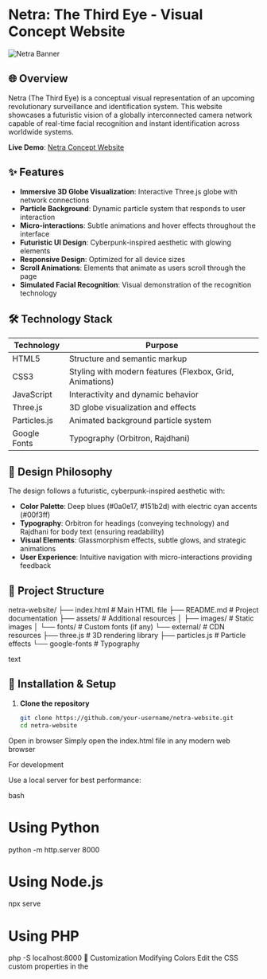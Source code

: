 # Netra: The Third Eye - Visual Concept Website

![Netra Banner](https://images.unsplash.com/photo-1550751827-4bd374c3f58b?ixlib=rb-4.0.3&ixid=M3wxMjA3fDB8MHxwaG90by1wYWdlfHx8fGVufDB8fHx8fA%3D%3D&auto=format&fit=crop&w=2070&q=80)

## 🌐 Overview

Netra (The Third Eye) is a conceptual visual representation of an upcoming revolutionary surveillance and identification system. This website showcases a futuristic vision of a globally interconnected camera network capable of real-time facial recognition and instant identification across worldwide systems.

**Live Demo**: [Netra Concept Website](https://ravisairockey.github.io/Netra/)

## ✨ Features

- **Immersive 3D Globe Visualization**: Interactive Three.js globe with network connections
- **Particle Background**: Dynamic particle system that responds to user interaction
- **Micro-interactions**: Subtle animations and hover effects throughout the interface
- **Futuristic UI Design**: Cyberpunk-inspired aesthetic with glowing elements
- **Responsive Design**: Optimized for all device sizes
- **Scroll Animations**: Elements that animate as users scroll through the page
- **Simulated Facial Recognition**: Visual demonstration of the recognition technology

## 🛠️ Technology Stack

| Technology | Purpose |
|------------|---------|
| HTML5 | Structure and semantic markup |
| CSS3 | Styling with modern features (Flexbox, Grid, Animations) |
| JavaScript | Interactivity and dynamic behavior |
| Three.js | 3D globe visualization and effects |
| Particles.js | Animated background particle system |
| Google Fonts | Typography (Orbitron, Rajdhani) |

## 🎨 Design Philosophy

The design follows a futuristic, cyberpunk-inspired aesthetic with:

- **Color Palette**: Deep blues (#0a0e17, #151b2d) with electric cyan accents (#00f3ff)
- **Typography**: Orbitron for headings (conveying technology) and Rajdhani for body text (ensuring readability)
- **Visual Elements**: Glassmorphism effects, subtle glows, and strategic animations
- **User Experience**: Intuitive navigation with micro-interactions providing feedback

## 📁 Project Structure
netra-website/
├── index.html # Main HTML file
├── README.md # Project documentation
├── assets/ # Additional resources
│ ├── images/ # Static images
│ └── fonts/ # Custom fonts (if any)
└── external/ # CDN resources
├── three.js # 3D rendering library
├── particles.js # Particle effects
└── google-fonts # Typography

text

## 🚀 Installation & Setup

1. **Clone the repository**
   ```bash
   git clone https://github.com/your-username/netra-website.git
   cd netra-website
Open in browser
Simply open the index.html file in any modern web browser

For development

Use a local server for best performance:

bash
# Using Python
python -m http.server 8000

# Using Node.js
npx serve

# Using PHP
php -S localhost:8000
🔧 Customization
Modifying Colors
Edit the CSS custom properties in the <style> section:

css
:root {
  --primary-bg: #0a0e17;
  --secondary-bg: #151b2d;
  --accent-color: #00f3ff;
  --text-primary: #e0e0e0;
}
Adding New Sections
Create a new section with a unique ID:

html
<section class="section" id="new-section">
  <div class="container">
    <!-- Your content here -->
  </div>
</section>
Add corresponding navigation link:

html
<li><a href="#new-section">New Section</a></li>
Adjusting Animations
Modify animation parameters in the CSS:

css
.animate-on-scroll {
  transition: opacity 0.8s ease, transform 0.8s ease;
}
🌍 Browser Support
Browser	Support Level
Chrome	✅ Full support
Firefox	✅ Full support
Safari	✅ Full support
Edge	✅ Full support
Mobile Browsers	✅ Responsive design
📱 Performance Notes
3D Optimization: The globe uses optimized geometry for smooth performance

Lazy Loading: Consider implementing lazy loading for additional media

Animation Efficiency: CSS transforms and opacity changes for smooth animations

🔮 Future Enhancements
WebGL shader effects for more advanced visuals

Audio integration with ambient sounds

Interactive demo with Webcam API

Multi-language support

Advanced customization options

👨‍💻 Developer
Ravi Sai Vigneswar
Project Director & Lead Developer

Email: vigneswar@netra2025.com

LinkedIn: linkedin.com/in/ravisaivigneswar

📄 License
This project is open source and available under the MIT License.
